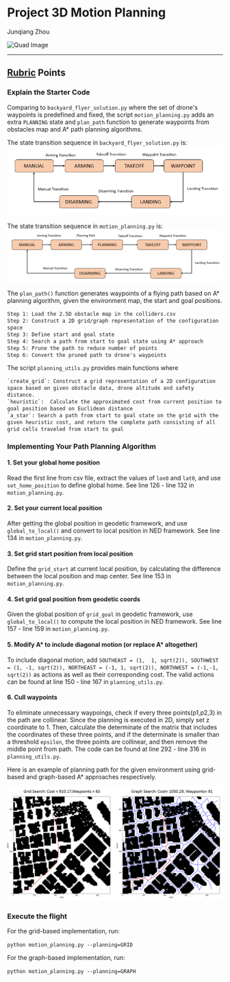 # Project 3D Motion Planning
Junqiang Zhou

![Quad Image](./misc/enroute.png)

---

## [Rubric](https://review.udacity.com/#!/rubrics/1534/view) Points


### Explain the Starter Code
Comparing to `backyard_flyer_solution.py` where the set of drone's waypoints is predefined and fixed, the script `motion_planning.py` adds an extra `PLANNING` state and `plan_path` function to generate waypoints from obstacles map and A* path planning algorithms.

The state transition sequence in `backyard_flyer_solution.py` is:
![Quad Image](./misc/backyard_flyer_scheme.png)

The state transition sequence in `motion_planning.py` is:
![Quad Image](./misc/motion_planning_scheme.png)


The `plan_path()` function generates waypoints of a flying path based on A* planning algorithm, given the environment map, the start and goal positions.
~~~
Step 1: Load the 2.5D obstacle map in the colliders.csv
Step 2: Construct a 2D grid/graph representation of the configuration space
Step 3: Define start and goal state
Step 4: Search a path from start to goal state using A* approach
Step 5: Prune the path to reduce number of points
Step 6: Convert the pruned path to drone's waypoints
~~~

The script `planning_utils.py` provides main functions where
~~~
`create_grid`: Construct a grid representation of a 2D configuration space based on given obstacle data, drone altitude and safety distance.
`heuristic`:  Calculate the approximated cost from current position to goal position based on Euclidean distance
`a_star`: Search a path from start to goal state on the grid with the given heuristic cost, and return the complete path consisting of all grid cells traveled from start to goal
~~~

### Implementing Your Path Planning Algorithm
#### 1. Set your global home position
Read the first line from csv file, extract the values of `lon0` and `lat0`, and use `set_home_position` to define global home. See line 126 - line 132 in `motion_planning.py`.

#### 2. Set your current local position
After getting the global position in geodetic framework, and use `global_to_local()` and convert to local position in NED framework. See line 134 in `motion_planning.py`.

#### 3. Set grid start position from local position
Define the `grid_start` at current local position, by calculating the difference between the local position and map center. See line 153 in `motion_planning.py`.

#### 4. Set grid goal position from geodetic coords
Given the global position of `grid_goal` in geodetic framework, use `global_to_local()` to compute the local position in NED framework. See line 157 - line 159 in `motion_planning.py`.

#### 5. Modify A* to include diagonal motion (or replace A* altogether)
To include diagonal motion, add `SOUTHEAST = (1,  1, sqrt(2)), SOUTHWEST = (1, -1, sqrt(2)), NORTHEAST = (-1, 1, sqrt(2)), NORTHWEST = (-1,-1, sqrt(2))` as actions as well as their corresponding cost. The valid actions can be found at line 150 - line 167 in `planning_utils.py`.

#### 6. Cull waypoints
To eliminate unnecessary waypoings, check if every three points(p1,p2,3) in the path are collinear. Since the planning is executed in 2D, simply set z coordinate to 1. Then, calculate the determinate of the matrix that includes the coordinates of these three points, and if the determinate is smaller than a threshold `epsilon`, the three points are collinear, and then remove the middle point from path. The code can be found at line 292 - line 316  in `planning_utils.py`.

Here is an example of planning path for the given environment using grid-based and graph-based A* approaches respectively.

![Quad Image](./misc/planning_examples.png)

### Execute the flight
For the grid-based implementation, run:

`python motion_planning.py --planning=GRID`

For the graph-based implementation, run:

`python motion_planning.py --planning=GRAPH`
